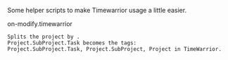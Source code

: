 Some helper scripts to make Timewarrior usage a little easier.

on-modify.timewarrior
```
Splits the project by .
Project.SubProject.Task becomes the tags:
Project.SubProject.Task, Project.SubProject, Project in TimeWarrior.
```
